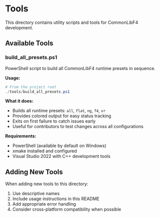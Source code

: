 # Tools

This directory contains utility scripts and tools for CommonLibF4 development.

## Available Tools

### build_all_presets.ps1
PowerShell script to build all CommonLibF4 runtime presets in sequence.

**Usage:**
```powershell
# From the project root
./tools/build_all_presets.ps1
```

**What it does:**
- Builds all runtime presets: `all`, `flat`, `ng`, `f4`, `vr`
- Provides colored output for easy status tracking
- Exits on first failure to catch issues early
- Useful for contributors to test changes across all configurations

**Requirements:**
- PowerShell (available by default on Windows)
- xmake installed and configured
- Visual Studio 2022 with C++ development tools

## Adding New Tools

When adding new tools to this directory:
1. Use descriptive names
2. Include usage instructions in this README
3. Add appropriate error handling
4. Consider cross-platform compatibility when possible 